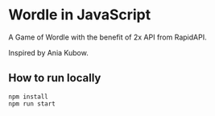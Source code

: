 # Wordle in JavaScript

A Game of Wordle with the benefit of 2x API from RapidAPI.

Inspired by Ania Kubow.

## How to run locally

```
npm install
npm run start
```


